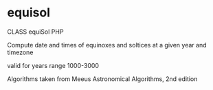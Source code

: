# equisol

CLASS equiSol PHP

Compute date and times of equinoxes and soltices at a given year and timezone

valid for years range 1000-3000

Algorithms taken from Meeus Astronomical Algorithms, 2nd edition
